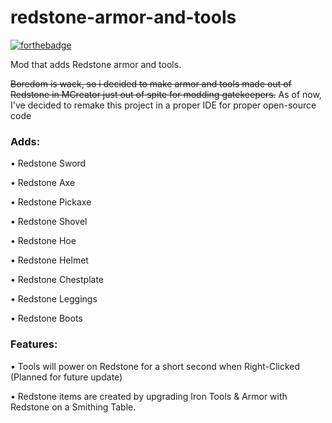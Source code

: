 # redstone-armor-and-tools
[![forthebadge](https://forthebadge.com/images/badges/you-didnt-ask-for-this.svg)](https://forthebadge.com)

Mod that adds Redstone armor and tools.

~~Boredom is wack, so i decided to make armor and tools made out of Redstone in MCreator just out of spite for modding gatekeepers.~~
As of now, I've decided to remake this project in a proper IDE for proper open-source code

### Adds:

• Redstone Sword

• Redstone Axe

• Redstone Pickaxe

• Redstone Shovel

• Redstone Hoe

• Redstone Helmet

• Redstone Chestplate

• Redstone Leggings

• Redstone Boots

### Features:

• Tools will power on Redstone for a short second when Right-Clicked (Planned for future update)

• Redstone items are created by upgrading Iron Tools & Armor with Redstone on a Smithing Table.
